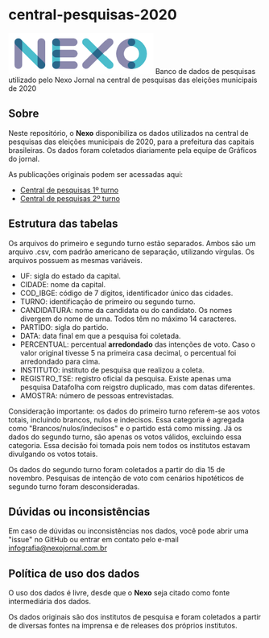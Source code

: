 # central-pesquisas-2020
![](https://github.com/Nexo-Dados/central-pesquisas-2020/blob/main/nexo.png) 
Banco de dados de pesquisas utilizado pelo Nexo Jornal na central de pesquisas das eleições municipais de 2020


## Sobre

Neste repositório, o **Nexo** disponibiliza os dados utilizados na central de pesquisas das eleições municipais de 2020, para a prefeitura das capitais brasileiras. Os dados foram coletados diariamente pela equipe de Gráficos do jornal.

As publicações originais podem ser acessadas aqui:

* [Central de pesquisas 1º turno](https://www.nexojornal.com.br/interativo/2020/10/23/Central-de-Pesquisas-2020-a-corrida-pelo-comando-de-capitais)
* [Central de pesquisas 2º turno](https://www.nexojornal.com.br/interativo/2020/11/24/Central-de-Pesquisas-2020-a-disputa-do-2%C2%BA-turno-nas-capitais)

## Estrutura das tabelas

Os arquivos do primeiro e segundo turno estão separados. Ambos são um arquivo .csv, com padrão americano de separação, utilizando vírgulas. Os arquivos possuem as mesmas variáveis.

* UF: sigla do estado da capital.
* CIDADE: nome da capital.
* COD_IBGE: código de 7 dígitos, identificador único das cidades.
* TURNO: identificação de primeiro ou segundo turno.
* CANDIDATURA: nome da candidata ou do candidato. Os nomes divergem do nome de urna. Todos têm no máximo 14 caracteres.
* PARTIDO: sigla do partido.
* DATA: data final em que a pesquisa foi coletada.
* PERCENTUAL: percentual **arredondado** das intenções de voto. Caso o valor original tivesse 5 na primeira casa decimal, o percentual foi arredondado para cima.
* INSTITUTO: instituto de pesquisa que realizou a coleta.
* REGISTRO_TSE: registro oficial da pesquisa. Existe apenas uma pesquisa Datafolha com reigstro duplicado, mas com datas diferentes.
* AMOSTRA: número de pessoas entrevistadas.

Consideração importante: os dados do primeiro turno referem-se aos votos totais, incluíndo brancos, nulos e indecisos. Essa categoria é agregada como "Brancos/nulos/indecisos" e o partido está como missing. Já os dados do segundo turno, são apenas os votos válidos, excluindo essa categoria. Essa decisão foi tomada pois nem todos os institutos estavam divulgando os votos totais.

Os dados do segundo turno foram coletados a partir do dia 15 de novembro. Pesquisas de intenção de voto com cenários hipotéticos de segundo turno foram desconsideradas.

## Dúvidas ou inconsistências

Em caso de dúvidas ou inconsistências nos dados, você pode abrir uma "issue" no GitHub ou entrar em contato pelo e-mail infografia@nexojornal.com.br

## Política de uso dos dados

O uso dos dados é livre, desde que o **Nexo** seja citado como fonte intermediária dos dados. 

Os dados originais são dos institutos de pesquisa e foram coletados a partir de diversas fontes na imprensa e de releases dos próprios institutos. 
























